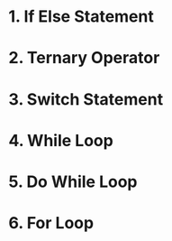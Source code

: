 
# 1. If Else Statement
# 2. Ternary Operator
# 3. Switch Statement
# 4. While Loop
# 5. Do While Loop
# 6. For Loop

